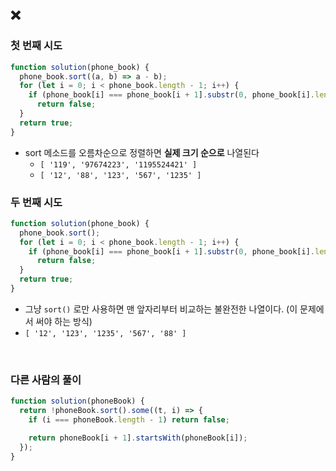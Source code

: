 ## ❌

### 첫 번째 시도

```javascript
function solution(phone_book) {
  phone_book.sort((a, b) => a - b);
  for (let i = 0; i < phone_book.length - 1; i++) {
    if (phone_book[i] === phone_book[i + 1].substr(0, phone_book[i].length))
      return false;
  }
  return true;
}
```

- sort 메소드를 오름차순으로 정렬하면 __실제 크기 순으로__ 나열된다
  - `[ '119', '97674223', '1195524421' ]`
  - `[ '12', '88', '123', '567', '1235' ]`

### 두 번째 시도

```javascript
function solution(phone_book) {
  phone_book.sort();
  for (let i = 0; i < phone_book.length - 1; i++) {
    if (phone_book[i] === phone_book[i + 1].substr(0, phone_book[i].length))
      return false;
  }
  return true;
}
```
- 그냥 `sort()` 로만 사용하면 맨 앞자리부터 비교하는 불완전한 나열이다. (이 문제에서 써야 하는 방식)
- `[ '12', '123', '1235', '567', '88' ]`
<br>

### 다른 사람의 풀이

```javascript
function solution(phoneBook) {
  return !phoneBook.sort().some((t, i) => {
    if (i === phoneBook.length - 1) return false;

    return phoneBook[i + 1].startsWith(phoneBook[i]);
  });
}
```
